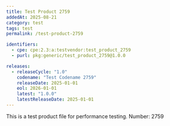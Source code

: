 ```yaml
---
title: Test Product 2759
addedAt: 2025-08-21
category: test
tags: test
permalink: /test-product-2759

identifiers:
  - cpe: cpe:2.3:a:testvendor:test_product_2759
  - purl: pkg:generic/test_product_2759@1.0.0

releases:
  - releaseCycle: "1.0"
    codename: "Test Codename 2759"
    releaseDate: 2025-01-01
    eol: 2026-01-01
    latest: "1.0.0"
    latestReleaseDate: 2025-01-01
---
```


This is a test product file for performance testing. Number: 2759
